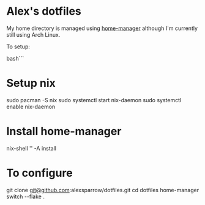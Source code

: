 # Alex's dotfiles

My home directory is managed using [home-manager](https://github.com/nix-community/home-manager) although I'm currently still using Arch Linux.

To setup:

bash```

# Setup nix
sudo pacman -S nix
sudo systemctl start nix-daemon
sudo systemctl enable nix-daemon

# Install home-manager
nix-shell '<home-manager>' -A install

# To configure
git clone git@github.com:alexsparrow/dotfiles.git
cd dotfiles
home-manager switch --flake .
```
